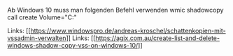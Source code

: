 Ab Windows 10 muss man folgenden Befehl verwenden
wmic shadowcopy call create Volume="C:\"

Links: [[https://www.windowspro.de/andreas-kroschel/schattenkopien-mit-vssadmin-verwalten]]
Links: [[https://agix.com.au/create-list-and-delete-windows-shadow-copy-vss-on-windows-10/]]
